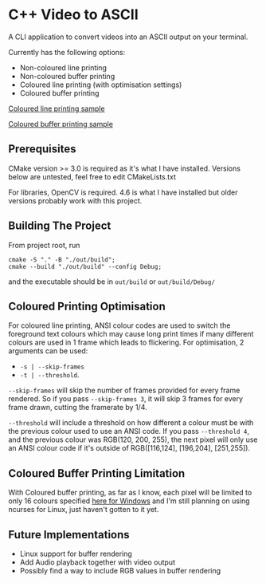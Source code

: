 # C++ Video to ASCII

A CLI application to convert videos into an ASCII output on your terminal.

Currently has the following options:
- Non-coloured line printing
- Non-coloured buffer printing
- Coloured line printing (with optimisation settings)
- Coloured buffer printing

[Coloured line printing sample](https://www.youtube.com/watch?v=H09VKJ3H3Lk)

[Coloured buffer printing sample](https://www.youtube.com/watch?v=KUX2ZvlXs1w)

## Prerequisites
CMake version >= 3.0 is required as it's what I have installed. Versions below are untested, feel free to edit CMakeLists.txt

For libraries, OpenCV is required. 4.6 is what I have installed but older versions probably work with this project.

## Building The Project
From project root, run
```
cmake -S "." -B "./out/build";
cmake --build "./out/build" --config Debug;
```
and the executable should be in `out/build` or `out/build/Debug/`

## Coloured Printing Optimisation
For coloured line printing, ANSI colour codes are used to switch the foreground text colours which may cause long print times if many different colours are used in 1 frame which leads to flickering. For optimisation, 2 arguments can be used: 
- `-s | --skip-frames` 
- `-t | --threshold`.

`--skip-frames` will skip the number of frames provided for every frame rendered. So if you pass `--skip-frames 3`, it will skip 3 frames for every frame drawn, cutting the framerate by 1/4.

`--threshold` will include a threshold on how different a colour must be with the previous colour used to use an ANSI code. If you pass `--threshold 4`, and the previous colour was RGB(120, 200, 255), the next pixel will only use an ANSI colour code if it's outside of RGB([116,124], [196,204], [251,255]). 

## Coloured Buffer Printing Limitation
With Coloured buffer printing, as far as I know, each pixel will be limited to only 16 colours specified [here for Windows](https://learn.microsoft.com/en-us/windows/console/char-info-str) and I'm still planning on using ncurses for Linux, just haven't gotten to it yet.

## Future Implementations

- Linux support for buffer rendering
- Add Audio playback together with video output
- Possibly find a way to include RGB values in buffer rendering